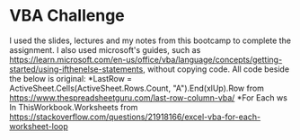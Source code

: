 # VBA Challenge
I used the slides, lectures and my notes from this bootcamp to complete the assignment.  I also used microsoft's guides, such as https://learn.microsoft.com/en-us/office/vba/language/concepts/getting-started/using-ifthenelse-statements, without copying code.  All code beside the below is original:
*LastRow = ActiveSheet.Cells(ActiveSheet.Rows.Count, "A").End(xlUp).Row from https://www.thespreadsheetguru.com/last-row-column-vba/
*For Each ws In ThisWorkbook.Worksheets from https://stackoverflow.com/questions/21918166/excel-vba-for-each-worksheet-loop